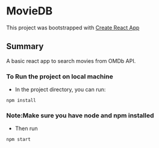 # MovieDB
This project was bootstrapped with [Create React App](https://github.com/facebook/create-react-app)

## Summary 
A basic react app to search movies from OMDb API.

### To Run the project on local machine

* In the project directory, you can run:

`npm install`

### Note:Make sure you have node and npm installed

* Then run
 
 `npm start`
